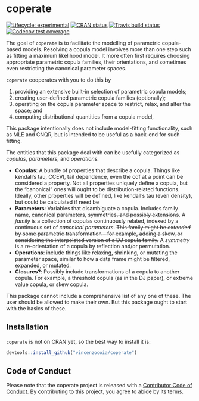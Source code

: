 
<!-- README.md is generated from README.Rmd. Please edit that file -->

# coperate

<!-- badges: start -->

[![Lifecycle:
experimental](https://img.shields.io/badge/lifecycle-experimental-orange.svg)](https://www.tidyverse.org/lifecycle/#experimental)
[![CRAN
status](https://www.r-pkg.org/badges/version/coperate)](https://CRAN.R-project.org/package=coperate)
[![Travis build
status](https://travis-ci.com/vincenzocoia/coperate.svg?branch=master)](https://travis-ci.com/vincenzocoia/coperate)
[![Codecov test
coverage](https://codecov.io/gh/vincenzocoia/coperate/branch/master/graph/badge.svg)](https://codecov.io/gh/vincenzocoia/coperate?branch=master)
<!-- badges: end -->

The goal of `coperate` is to facilitate the modelling of parametric
copula-based models. Resolving a copula model involves more than one
step such as fitting a maximum likelihood model. It more often first
requires choosing appropriate parametric copula families, their
orientations, and sometimes even restricting the canonical parameter
spaces.

`coperate` cooperates with you to do this by

1.  providing an extensive built-in selection of parametric copula
    models;
2.  creating user-defined parametric copula families (optionally);
3.  operating on the copula parameter space to restrict, relax, and
    alter the space; and
4.  computing distributional quantities from a copula model,

This package intentionally does not include model-fitting functionality,
such as MLE and CNQR, but is intended to be useful as a back-end for
such fitting.

The entities that this package deal with can be usefully categorized as
*copulas*, *parameters*, and *operations*.

  - **Copulas**: A bundle of properties that describe a copula. Things
    like kendall’s tau, CCEVI, tail dependence, even the cdf at a point
    can be considered a property. Not all properties uniquely define a
    copula, but the “canonical” ones will ought to be
    distribution-related functions. Ideally, other properties will be
    defined, like kendall’s tau (even density), but could be calculated
    if need be
  - **Parameters**: Variables that disambiguate a copula. Includes
    family name, canonical parameters, symmetries~~, and possibly
    extensions~~. A *family* is a collection of copulas continuously
    related, indexed by a continuous set of *canonical parameters*.
    ~~This family might be *extended* by some parametric transformation
    – for example, adding a skew, or considering the interpolated
    version of a DJ copula family.~~ A *symmetry* is a re-orientation of
    a copula by reflection and/or permutation.
  - **Operations**: include things like relaxing, shrinking, or mutating
    the parameter space, similar to how a data frame might be filtered,
    expanded, or mutated.
  - **Closures?**: Possibly include transformations of a copula to
    another copula. For example, a threshold copula (as in the DJ
    paper), or extreme value copula, or skew copula.

This package cannot include a comprehensive list of any one of these.
The user should be allowed to make their own. But this package ought to
start with the basics of these.

## Installation

`coperate` is not on CRAN yet, so the best way to install it is:

``` r
devtools::install_github("vincenzocoia/coperate")
```

## Code of Conduct

Please note that the coperate project is released with a [Contributor
Code of
Conduct](https://contributor-covenant.org/version/2/0/CODE_OF_CONDUCT.html).
By contributing to this project, you agree to abide by its terms.
